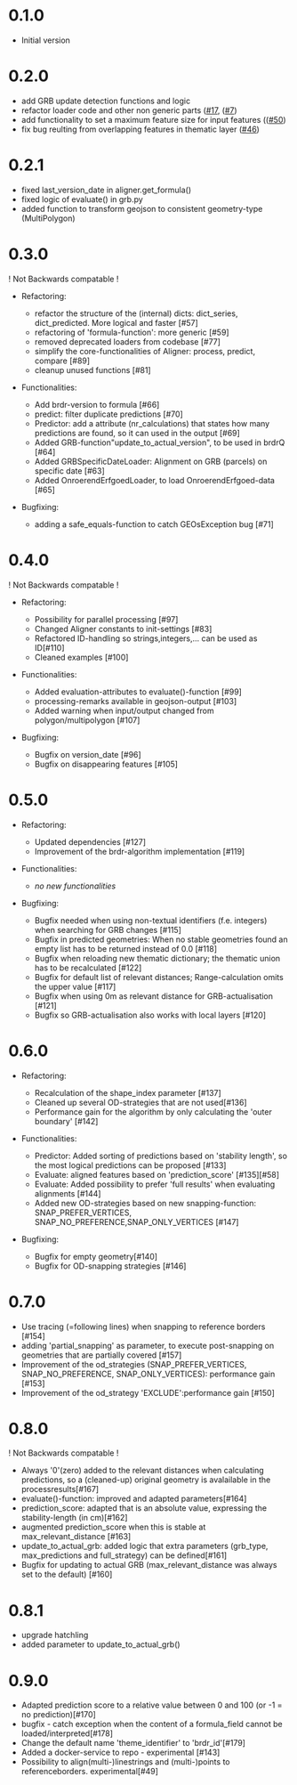 # 0.1.0

- Initial version

# 0.2.0

- add GRB update detection functions and logic
- refactor loader code and other non generic
  parts ([#17](https://github.com/OnroerendErfgoed/brdr/issues/17), ([#7](https://github.com/OnroerendErfgoed/brdr/issues/7))
- add functionality to set a maximum feature size for input
  features (([#50](https://github.com/OnroerendErfgoed/brdr/issues/50))
- fix bug reulting from overlapping features in thematic
  layer ([#46](https://github.com/OnroerendErfgoed/brdr/issues/46))

# 0.2.1

- fixed last_version_date in aligner.get_formula()
- fixed logic of evaluate() in grb.py
- added function to transform geojson to consistent geometry-type (MultiPolygon)

# 0.3.0

! Not Backwards compatable !

- Refactoring:
    - refactor the structure of the (internal) dicts: dict_series, dict_predicted. More logical and faster [#57]
    - refactoring of 'formula-function': more generic [#59]
    - removed deprecated loaders from codebase [#77]
    - simplify the core-functionalities of Aligner: process, predict, compare [#89]
    - cleanup unused functions [#81]

- Functionalities:
    - Add brdr-version to formula [#66]
    - predict: filter duplicate predictions [#70]
    - Predictor: add a attribute (nr_calculations) that states how many predictions are found, so it can used in the
      output [#69]
    - Added GRB-function"update_to_actual_version", to be used in brdrQ [#64]
    - Added GRBSpecificDateLoader: Alignment on GRB (parcels) on specific date [#63]
    - Added OnroerendErfgoedLoader, to load OnroerendErfgoed-data [#65]
- Bugfixing:
    - adding a safe_equals-function to catch GEOsException bug [#71]

# 0.4.0

! Not Backwards compatable !

- Refactoring:
    - Possibility for parallel processing [#97]
    - Changed Aligner constants to init-settings [#83]
    - Refactored ID-handling so strings,integers,... can be used as ID[#110]
    - Cleaned examples [#100]

- Functionalities:
    - Added evaluation-attributes to evaluate()-function [#99]
    - processing-remarks available in geojson-output [#103]
    - Added warning when input/output changed from polygon/multipolygon [#107]

- Bugfixing:
    - Bugfix on version_date [#96]
    - Bugfix on disappearing features [#105]

# 0.5.0

- Refactoring:
    - Updated dependencies [#127]
    - Improvement of the brdr-algorithm implementation [#119]

- Functionalities:
    - *no new functionalities*

- Bugfixing:
    - Bugfix needed when using non-textual identifiers (f.e. integers) when searching for GRB changes [#115]
    - Bugfix in predicted geometries: When no stable geometries found an empty list has to be returned instead of
      0.0 [#118]
    - Bugfix when reloading new thematic dictionary; the thematic union has to be recalculated [#122]
    - Bugfix for default list of relevant distances; Range-calculation omits the upper value [#117]
    - Bugfix when using 0m as relevant distance for GRB-actualisation [#121]
    - Bugfix so GRB-actualisation also works with local layers [#120]

# 0.6.0

- Refactoring:
    - Recalculation of the shape_index parameter [#137]
    - Cleaned up several OD-strategies that are not used[#136]
    - Performance gain for the algorithm by only calculating the 'outer boundary' [#142]

- Functionalities:
    - Predictor: Added sorting of predictions based on 'stability length', so the most logical predictions can be
      proposed [#133]
    - Evaluate: aligned features based on 'prediction_score' [#135][#58]
    - Evaluate: Added possibility to prefer 'full results' when evaluating alignments [#144]
    - Added new OD-strategies based on new snapping-function: SNAP_PREFER_VERTICES,
      SNAP_NO_PREFERENCE,SNAP_ONLY_VERTICES [#147]

- Bugfixing:
    - Bugfix for empty geometry[#140]
    - Bugfix for OD-snapping strategies [#146]

# 0.7.0

- Use tracing (=following lines) when snapping to reference borders [#154]
- adding 'partial_snapping' as parameter, to execute post-snapping on geometries that are partially covered [#157]
- Improvement of the od_strategies (SNAP_PREFER_VERTICES, SNAP_NO_PREFERENCE, SNAP_ONLY_VERTICES): performance
  gain [#153]
- Improvement of the od_strategy 'EXCLUDE':performance gain [#150]

# 0.8.0

! Not Backwards compatable !

- Always '0'(zero) added to the relevant distances when calculating predictions, so a (cleaned-up) original geometry is
  avalailable in the processresults[#167]
- evaluate()-function: improved and adapted parameters[#164]
- prediction_score: adapted that is an absolute value, expressing the stability-length (in cm)[#162]
- augmented prediction_score when this is stable at max_relevant_distance [#163]
- update_to_actual_grb: added logic that extra parameters (grb_type, max_predictions and full_strategy) can be
  defined[#161]
- Bugfix for updating to actual GRB (max_relevant_distance was always set to the default) [#160]

# 0.8.1

- upgrade hatchling
- added parameter to update_to_actual_grb()

# 0.9.0

- Adapted prediction score to a relative value between 0 and 100 (or -1 = no prediction)[#170]
- bugfix - catch exception when the content of a formula_field cannot be loaded/interpreted[#178]
- Change the default name 'theme_identifier' to 'brdr_id'[#179]
- Added a docker-service to repo - experimental [#143]
- Possibility to align(multi-)linestrings and (multi-)points to referenceborders. experimental[#49]